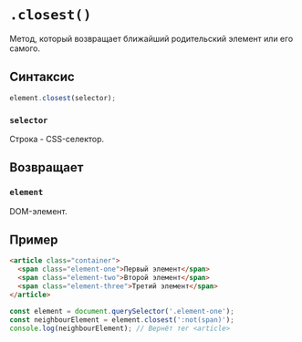 # `.closest()`

Метод, который возвращает ближайший родительский элемент или его самого.

## Синтаксис

```js
element.closest(selector);
```

### `selector`

Строка - CSS-селектор.

## Возвращает

### `element`

DOM-элемент.

## Пример

```html
<article class="container">
  <span class="element-one">Первый элемент</span>
  <span class="element-two">Второй элемент</span>
  <span class="element-three">Третий элемент</span>
</article>
```

```js
const element = document.querySelector('.element-one');
const neighbourElement = element.closest(':not(span)');
console.log(neighbourElement); // Вернёт тег <article>
```
